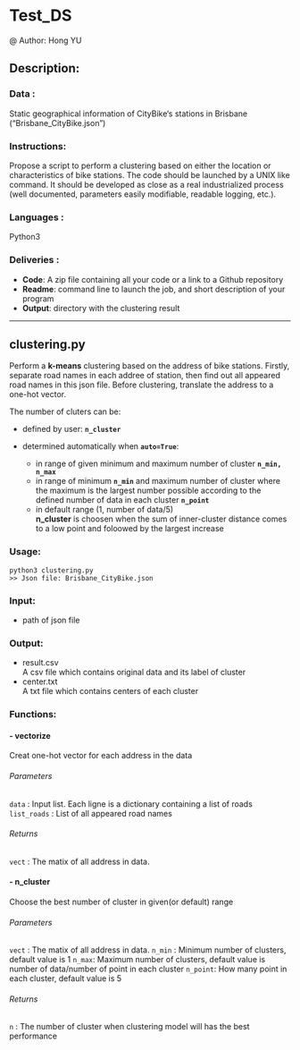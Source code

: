 # Test_DS  

@ Author: Hong YU


## Description:

### Data :

Static geographical information of CityBike‘s stations in Brisbane (“Brisbane_CityBike.json”)

### Instructions:

Propose a script to perform a clustering based on either the location or characteristics of bike stations. 
The code should be launched by a UNIX like command. It should be developed as close as a real industrialized process (well documented, parameters easily modifiable, readable logging, etc.).

### Languages :

Python3

### Deliveries :

- **Code**: A zip file containing all your code or a link to a Github repository
- **Readme**: command line to launch the job, and short description of your program
- **Output**: directory with the clustering result

---

## clustering.py

Perform a **k-means** clustering based on the address of bike stations.
Firstly, separate road names in each addree of station, then find out all appeared road names in this json file.
Before clustering, translate the address to a one-hot vector.


The number of cluters can be:

- defined by user: **`n_cluster`**
- determined automatically when **`auto=True`**:

    - in range of given minimum and maximum number of cluster  **`n_min, n_max`**
    - in range of minimum **`n_min`** and maximum number of cluster where the maximum is the largest number possible according to the defined number of data in each cluster **`n_point`**
    - in default range (1, number of data/5)   
**n_cluster** is choosen when the sum of inner-cluster distance comes to a low point and foloowed by the largest increase


### Usage:

    python3 clustering.py
    >> Json file: Brisbane_CityBike.json

### Input:

- path of json file

### Output:

- result.csv  
A csv file which contains original data and its label of cluster  
- center.txt  
A txt file which contains centers of each cluster  

### Functions:

#### - vectorize

Creat one-hot vector for each address in the data

###### Parameters

`data` : Input list. Each ligne is a dictionary containing a list of roads
`list_roads` : List of all appeared road names

###### Returns

`vect` : The matix of all address in data.

#### - n_cluster

Choose the best number of cluster in given(or default) range

###### Parameters

`vect` : The matix of all address in data.
`n_min` : Minimum number of clusters, default value is 1
`n_max`:  Maximum number of clusters, default value is number of data/number of point in each cluster
`n_point`: How many point in each cluster, default value is 5

###### Returns

`n` : The number of cluster when clustering model will has the best performance
